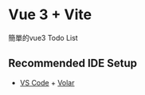 # Vue 3 + Vite
簡單的vue3 Todo List 
## Recommended IDE Setup

- [VS Code](https://code.visualstudio.com/) + [Volar](https://marketplace.visualstudio.com/items?itemName=Vue.volar)
